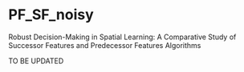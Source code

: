 # PF_SF_noisy
Robust Decision-Making in Spatial Learning: A Comparative Study of Successor Features and Predecessor Features Algorithms

TO BE UPDATED
